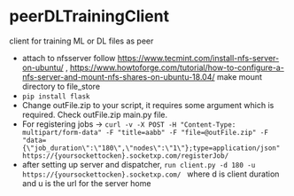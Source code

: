 # peerDLTrainingClient
client for training ML or DL files as peer
* attach to nfsserver follow https://www.tecmint.com/install-nfs-server-on-ubuntu/ , https://www.howtoforge.com/tutorial/how-to-configure-a-nfs-server-and-mount-nfs-shares-on-ubuntu-18.04/ make mount directory to file_store
* ```pip install flask```
* Change outFile.zip to your script, it requires some argument which is required. Check outFile.zip main.py file. 
* For registering jobs -> ```curl -v -X POST -H "Content-Type: multipart/form-data" -F "title=aabb" -F "file=@outFile.zip" -F "data={\"job_duration\":\"180\",\"nodes\":\"1\"};type=application/json" https://{yoursockettocken}.socketxp.com/registerJob/ ```
* after setting up server and dispatcher, ```run client.py -d 180 -u https://{yoursockettocken}.socketxp.com/ ```  where d is client duration and u is the url for the server home

